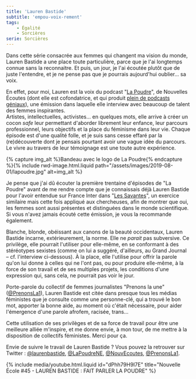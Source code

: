 ```yaml
---
title: 'Lauren Bastide'
subtitle: 'empou-voix-rement'
tags:
    - Égalité
    - Sorcières
serie: Sorcières
---
```


Dans cette série consacrée aux femmes qui changent ma vision du monde, Lauren
Bastide a une place toute particulière, parce que je l'ai longtemps connue sans
la reconnaitre. Et puis, un jour, je l'ai écoutée plutôt que de juste
l'entendre, et je ne pense pas que je pourrais aujourd'hui oublier… sa voix.

En effet, pour moi, Lauren est la voix du podcast
"[La Poudre](https://www.nouvellesecoutes.fr/la-poudre/)", de Nouvelles Écoutes
(dont elle est cofondatrice, et qui produit
[plein de podcasts géniaux](https://www.nouvellesecoutes.fr/)), une émission
dans laquelle elle interview avec beaucoup de talent des femmes inspirantes.  
Artistes, intellectuelles, activistes… en quelques mots, elle arrive à créer un
cocon _safe_ leur permettant d'aborder librement leur enfance, leur parcours
professionnel, leurs objectifs et la place du féminisme dans leur vie. Chaque
épisode est d'une qualité folle, et je suis sans cesse effaré par la
(re)découverte dont je pensais pourtant avoir une vague idée du parcours. Le
vivre au travers de leur témoignage est une toute autre expérience.

{% capture img_alt %}Bandeau avec le logo de La
Poudre{% endcapture %}{% include rwd-image.html.liquid
path="/assets/images/2019-08-01/lapoudre.jpg"
alt=img_alt
%}

Je pense que j'ai dû écouter la première trentaine d'épisodes de "La Poudre"
avant de me rendre compte que je connaissais déjà Lauren Bastide pour l'avoir
entendue sur France Inter dans
"[Les Savantes](https://www.franceinter.fr/emissions/les-savantes)", un exercice
similaire mais cette fois appliqué aux chercheuses, afin de montrer que oui, les
femmes sont aussi présentes et distinguées dans le monde scientifique. Si vous
n'avez jamais écouté cette émission, je vous la recommande également.

Blanche, blonde, obéissant aux canons de la beauté occidentaux, Lauren Bastide
incarne, extérieurement, la norme. Elle ne _parait_ pas subversive. Ce
privilège, elle pourrait l'utiliser pour elle-même, en se conformant à des
stéréotypes sexistes (comme on lui a suggéré, d'ailleurs, au Grand Journal – cf.
l'interview ci-dessous). À la place, elle l'utilise pour offrir la parole qu'on
lui donne à celles qui ne l'ont pas, ou pour produire elle-même, à la force de
son travail et de ses multiples projets, les conditions d'une expression qui,
sans cela, ne pourrait pas voir le jour.

Porte-parole du collectif de femmes journalistes "Prenons la une"
([@PrenonsLa1](https://twitter.com/prenonsla1?lang=fr)), Lauren Bastide est
citée dans presque tous les médias féministes que je consulte comme une
personne-clé, qui a trouvé le bon mot, apporter la bonne aide, au moment où
c'était nécessaire, pour aider l'émergence d'une parole afrofem, racisée, trans…

Cette utilisation de ses privilèges et de sa force de travail pour être une
meilleure alliée m'inspire, et me donne envie, à mon tour, de me mettre à la
disposition de collectifs féministes. Merci pour ça.

Envie de suivre le travail de Lauren Bastide ? Vous pouvez la retrouver sur
Twitter :
[@laurenbastide](<[@laurenbastide](https://twitter.com/laurenbastide)>),
[@LaPoudreNE](https://twitter.com/lapoudreNE),
[@NouvEcoutes](https://twitter.com/nouvecoutes),
[@PrenonsLa1](https://twitter.com/prenonsla1).

{% include media/youtube.html.liquid id="dPhh79H9I7E" title="Nouvelle École #45 - LAUREN BASTIDE : FAIT PARLER LA POUDRE" %}
